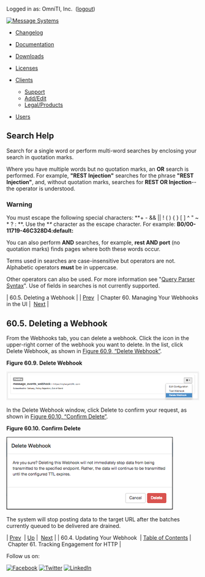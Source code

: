 Logged in as: OmniTI, Inc.  ([logout](https://support.messagesystems.com/logout.php))

[![Message Systems](https://support.messagesystems.com/images/ms-white205.png)](https://support.messagesystems.com/start.php) 

*   [Changelog](https://support.messagesystems.com/start.php?show=changelog)
*   [Documentation](https://support.messagesystems.com/docs/)
*   [Downloads](https://support.messagesystems.com/start.php)

*   [Licenses](https://support.messagesystems.com/license_summary.php)
*   <a href="">Clients</a>
    *   [Support](https://support.messagesystems.com/cs.php)
    *   [Add/Edit](https://support.messagesystems.com/edit_client.php)
    *   [Legal/Products](https://support.messagesystems.com/edit_products.php)
*   [Users](https://support.messagesystems.com/edit_customer.php)

## Search Help

Search for a single word or perform multi-word searches by enclosing your search in quotation marks.

Where you have multiple words but no quotation marks, an **OR** search is performed. For example, **"REST Injection"** searches for the phrase **"REST Injection"**, and, without quotation marks, searches for **REST OR Injection**--the operator is understood.

### Warning

You must escape the following special characters: **+ - && || ! ( ) { } [ ] ^ " ~ * ? : \**. Use the **\** character as the escape character. For example: **B0/00-11719-46C328D4\:default\:**

You can also perform **AND** searches, for example, **rest AND port** (no quotation marks) finds pages where both these words occur.

Terms used in searches are case-insensitive but operators are not. Alphabetic operators **must** be in uppercase.

Other operators can also be used. For more information see "[Query Parser Syntax](https://lucene.apache.org/core/old_versioned_docs/versions/3_0_0/queryparsersyntax.html)". Use of fields in searches is not currently supported.

| 60.5. Deleting a Webhook |
| [Prev](web-ui.webhooks.update.php)  | Chapter 60. Managing Your Webhooks in the UI |  [Next](engagement_tracking_http.php) |

## 60.5. Deleting a Webhook

From the Webhooks tab, you can delete a webhook. Click the icon in the upper-right corner of the webhook you want to delete. In the list, click Delete Webhook, as shown in [Figure 60.9, “Delete Webhook”](web-ui.webhooks.delete.php#figure_delete_webhook "Figure 60.9. Delete Webhook").

<a name="figure_delete_webhook"></a>

**Figure 60.9. Delete Webhook**

![Delete Webhook](images/delete_webhook.png)

In the Delete Webhook window, click Delete to confirm your request, as shown in [Figure 60.10, “Confirm Delete”](web-ui.webhooks.delete.php#figure_confirm_delete "Figure 60.10. Confirm Delete").

<a name="figure_confirm_delete"></a>

**Figure 60.10. Confirm Delete**

![Confirm Delete](images/confirm_delete.png)

The system will stop posting data to the target URL after the batches currently queued to be delivered are drained.

| [Prev](web-ui.webhooks.update.php)  | [Up](web-ui.webhooks.php) |  [Next](engagement_tracking_http.php) |
| 60.4. Updating Your Webhook  | [Table of Contents](index.php) |  Chapter 61. Tracking Engagement for HTTP |

Follow us on:

[![Facebook](https://support.messagesystems.com/images/icon-facebook.png)](http://www.facebook.com/messagesystems) [![Twitter](https://support.messagesystems.com/images/icon-twitter.png)](http://twitter.com/#!/MessageSystems) [![LinkedIn](https://support.messagesystems.com/images/icon-linkedin.png)](http://www.linkedin.com/company/message-systems)